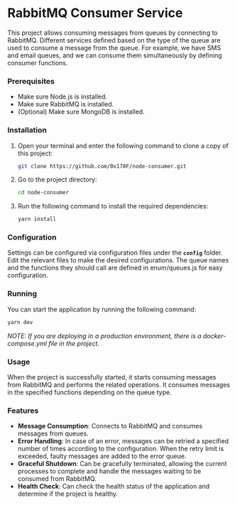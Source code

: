 # **RabbitMQ Consumer Service**

This project allows consuming messages from queues by connecting to RabbitMQ. Different services defined based on the type of the queue are used to consume a message from the queue. For example, we have SMS and email queues, and we can consume them simultaneously by defining consumer functions.

### **Prerequisites**

- Make sure Node.js is installed.
- Make sure RabbitMQ is installed.
- (Optional) Make sure MongoDB is installed.

### **Installation**

1. Open your terminal and enter the following command to clone a copy of this project:

   ```sh
   git clone https://github.com/0x178F/node-consumer.git
   ```

2. Go to the project directory:

   ```sh
   cd node-consumer
   ```

3. Run the following command to install the required dependencies:

   ```sh
   yarn install
   ```

### **Configuration**

Settings can be configured via configuration files under the **`config`** folder. Edit the relevant files to make the desired configurations. The queue names and the functions they should call are defined in enum/queues.js for easy configuration.

### **Running**

You can start the application by running the following command:

```sh
yarn dev
```

_NOTE: If you are deploying in a production environment, there is a docker-compose.yml file in the project._

### **Usage**

When the project is successfully started, it starts consuming messages from RabbitMQ and performs the related operations. It consumes messages in the specified functions depending on the queue type.

### **Features**

- **Message Consumption**: Connects to RabbitMQ and consumes messages from queues.
- **Error Handling**: In case of an error, messages can be retried a specified number of times according to the configuration. When the retry limit is exceeded, faulty messages are added to the error queue.
- **Graceful Shutdown**: Can be gracefully terminated, allowing the current processes to complete and handle the messages waiting to be consumed from RabbitMQ.
- **Health Check**: Can check the health status of the application and determine if the project is healthy.
